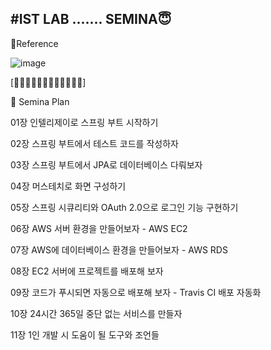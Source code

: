 #IST LAB ....... SEMINA😇
---------------------------------------------------------------------------------------------------- 

📜Reference

![image](https://user-images.githubusercontent.com/37481441/211379983-46970562-8170-498f-a73c-82db8acaad87.png)

[🥕🥕🥕🥕🥕🥕🥕🥕🥕🥕🥕🥕]

🥽 Semina Plan

01장 인텔리제이로 스프링 부트 시작하기

02장 스프링 부트에서 테스트 코드를 작성하자
 
03장 스프링 부트에서 JPA로 데이터베이스 다뤄보자
 
04장 머스테치로 화면 구성하기
 
05장 스프링 시큐리티와 OAuth 2.0으로 로그인 기능 구현하기
 
06장 AWS 서버 환경을 만들어보자 - AWS EC2
 
07장 AWS에 데이터베이스 환경을 만들어보자 - AWS RDS
 
08장 EC2 서버에 프로젝트를 배포해 보자
 
09장 코드가 푸시되면 자동으로 배포해 보자 - Travis CI 배포 자동화
 
10장 24시간 365일 중단 없는 서비스를 만들자
 
11장 1인 개발 시 도움이 될 도구와 조언들
 
